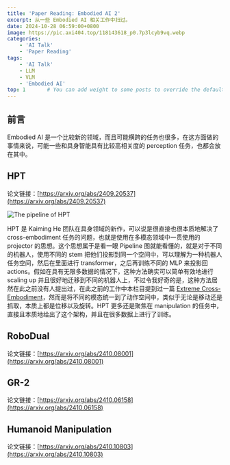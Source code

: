```yaml
---
title: 'Paper Reading: Embodied AI 2'
excerpt: 从一些 Embodied AI 相关工作中扫过。
date: 2024-10-28 06:59:00+0800
image: https://pic.axi404.top/118143618_p0.7p3lcyb9vq.webp
categories:
    - 'AI Talk'
    - 'Paper Reading'
tags:
    - 'AI Talk'
    - LLM
    - VLM
    - 'Embodied AI'
top: 1       # You can add weight to some posts to override the default sorting (date descending)
---
```


## 前言

Embodied AI 是一个比较新的领域，而且可能横跨的任务也很多，在这方面做的事情来说，可能一些和具身智能具有比较高相关度的 perception 任务，也都会放在其中。

## HPT

论文链接：[https://arxiv.org/abs/2409.20537](https://arxiv.org/abs/2409.20537)

<img src="https://pic.axi404.top/image.60u8wwy8i3.webp" alt="The pipeline of HPT" syle="zoom:50%;" />

HPT 是 Kaiming He 团队在具身领域的新作，可以说是很直接也很本质地解决了 cross-embodiment 任务的问题，也就是使用在多模态领域中一贯使用的 projector 的思想。这个思想属于是看一眼 Pipeline 图就能看懂的，就是对于不同的机器人，使用不同的 stem 把他们投影到同一个空间中，可以理解为一种机器人任务空间，然后在里面进行 transformer，之后再训练不同的 MLP 来投影回 actions。假如在具有无限多数据的情况下，这种方法确实可以简单有效地进行 scaling up 并且很好地迁移到不同的机器人上，不过令我好奇的是，这种方法居然在此之前没有人提出过，在此之前的工作中本栏目提到过一篇 [Extreme Cross-Embodiment](https://arxiv.org/abs/2402.19432)，然而是将不同的模态统一到了动作空间中，类似于无论是移动还是抓取，本质上都是位移以及旋转。HPT 更多还是聚焦在 manipulation 的任务中，直接且本质地给出了这个架构，并且在很多数据上进行了训练。

## RoboDual

论文链接：[https://arxiv.org/abs/2410.08001](https://arxiv.org/abs/2410.08001)

## GR-2

论文链接：[https://arxiv.org/abs/2410.06158](https://arxiv.org/abs/2410.06158)

## Humanoid Manipulation

论文链接：[https://arxiv.org/abs/2410.10803](https://arxiv.org/abs/2410.10803)
